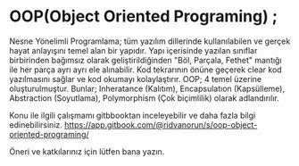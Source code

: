 # OOP(Object Oriented Programing) ;
Nesne Yönelimli Programlama; tüm yazılım dillerinde kullanılabilen ve gerçek hayat anlayışını temel alan bir yapıdır. Yapı içerisinde yazılan sınıflar birbirinden bağımsız olarak geliştirildiğinden "Böl, Parçala, Fethet" mantığı ile her parça ayrı ayrı ele alınabilir. Kod tekrarının önüne geçerek clear kod yazılmasını sağlar ve kod okumayı kolaylaştırır. OOP; 4 temel üzerine oluşturulmuştur. Bunlar; Inheratance (Kalıtım), Encapsulatıon (Kapsülleme), Abstraction (Soyutlama), Polymorphism (Çok biçimlilik) olarak adlandırılır.

Konu ile ilgili çalışmamı gitbbooktan inceleyebilir ve daha fazla bilgi edinebilirsiniz. https://app.gitbook.com/@ridvanorun/s/oop-object-oriented-programing/

Öneri ve katkılarınız için lütfen bana yazın.
